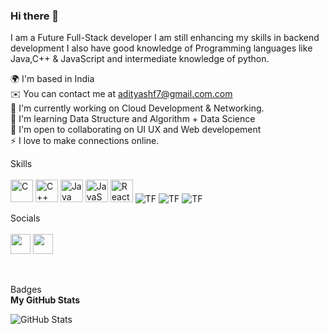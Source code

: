 ### Hi there 👋

I am a Future Full-Stack developer I am still enhancing my skills in backend development I also have good knowledge of Programming languages like Java,C++ & JavaScript and intermediate knowledge of python.

🌍  I'm based in India <br>
✉️  You can contact me at adityashf7@gmail.com.com <br>
🚀  I'm currently working on Cloud Development & Networking. <br>
🧠  I'm learning Data Structure and Algorithm + Data Science <br>
🤝  I'm open to collaborating on UI UX and Web developement <br>
⚡  I love to make connections online. <br>

Skills
<br>
<br>
<a href="https://docs.microsoft.com/en-us/cpp/?view=msvc-170" rel="nofollow"><img src="https://raw.githubusercontent.com/danielcranney/readme-generator/main/public/icons/skills/c-colored.svg" width="36" height="36" alt="C" style="max-width: 100%;"></a>
<a href="https://docs.microsoft.com/en-us/cpp/?view=msvc-170" rel="nofollow"><img src="https://raw.githubusercontent.com/danielcranney/readme-generator/main/public/icons/skills/cplusplus-colored.svg" width="36" height="36" alt="C++" style="max-width: 100%;"></a>
<a href="https://www.oracle.com/java/" rel="nofollow"><img src="https://raw.githubusercontent.com/danielcranney/readme-generator/main/public/icons/skills/java-colored.svg" width="36" height="36" alt="Java" style="max-width: 100%;"></a>
<a href="https://developer.mozilla.org/en-US/docs/Web/JavaScript" rel="nofollow"><img src="https://raw.githubusercontent.com/danielcranney/readme-generator/main/public/icons/skills/javascript-colored.svg" width="36" height="36" alt="JavaScript" style="max-width: 100%;"></a>
<a href="https://reactjs.org/" rel="nofollow"><img src="https://raw.githubusercontent.com/danielcranney/readme-generator/main/public/icons/skills/react-colored.svg" width="36" height="36" alt="React" style="max-width: 100%;"></a>
<img alt="TF" src="https://camo.githubusercontent.com/9d988be415db755805019b66eed9cabfb85b3a111365a64de999b713a55f752a/68747470733a2f2f696d672e736869656c64732e696f2f62616467652f6d6f6e676f64622d3437413234383f7374796c653d666f722d7468652d6261646765266c6f676f3d6d6f6e676f6462266c6f676f436f6c6f723d7768697465" data-canonical-src="https://img.shields.io/badge/mongodb-47A248?style=for-the-badge&amp;logo=mongodb&amp;logoColor=white" style="max-width: 100%;">
<img alt="TF" src="https://camo.githubusercontent.com/60ec3e681404ccb280acf6af121c0da44cf52ae5dcc9d5d67e60ccb2e0627cd5/68747470733a2f2f696d672e736869656c64732e696f2f62616467652f4d5953514c2d3434373941313f7374796c653d666f722d7468652d6261646765266c6f676f3d6d7973716c266c6f676f436f6c6f723d7768697465" data-canonical-src="https://img.shields.io/badge/MYSQL-4479A1?style=for-the-badge&amp;logo=mysql&amp;logoColor=white" style="max-width: 100%;">
<img alt="TF" src="https://camo.githubusercontent.com/e0c03fe28f3d5a344da985aa25b13ee89a9d74712b00b60c88183d7ca118ce06/68747470733a2f2f696d672e736869656c64732e696f2f62616467652f4157532d3233324633453f7374796c653d666f722d7468652d6261646765266c6f676f3d616d617a6f6e2d617773266c6f676f436f6c6f723d7768697465" data-canonical-src="https://img.shields.io/badge/AWS-232F3E?style=for-the-badge&amp;logo=amazon-aws&amp;logoColor=white" style="max-width: 100%;">

Socials
<br>
<br>
<a href="(https://www.linkedin.com/in/aditya-sharma-47b787201/)" rel="nofollow"><img src="https://raw.githubusercontent.com/danielcranney/readme-generator/main/public/icons/socials/linkedin.svg" width="32" height="32" style="max-width: 100%;"></a>
<a href="https://www.twitter.com/penzemafan" rel="nofollow"><img src="https://raw.githubusercontent.com/danielcranney/readme-generator/main/public/icons/socials/twitter.svg" width="32" height="32" style="max-width: 100%;"></a>

<br>

Badges
<br>
<b>My GitHub Stats</b>
<br>

![GitHub Stats](https://github-readme-stats.vercel.app/api?username=adityassharma-ss&theme=radical)
